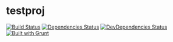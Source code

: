 testproj
========
[![Build Status](https://travis-ci.org/Flexberry/testproj.svg?branch=master)](https://travis-ci.org/Flexberry/testproj)
[![Dependencies Status](https://david-dm.org/Flexberry/testproj.png)](https://david-dm.org/Flexberry/testproj/#info=dependencies)
[![DevDependencies Status](https://david-dm.org/Flexberry/testproj/dev-status.png)](https://david-dm.org/Flexberry/testproj/#info=devDependencies)
[![Built with Grunt](https://cdn.gruntjs.com/builtwith.png)](http://gruntjs.com/)

